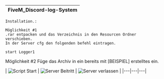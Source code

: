 | FiveM_Discord-log-System |
|---|

```yarn
Installation.:

Möglichkeit #1
.rar entpacken und das Verzeichnis in den Resourcen Ordner verschieben.
In der Server cfg den folgenden befehl eintragen. 

start Logger1
```

Möglichkeit #2
Füge das Archiv in ein bereits mit [BEISPIEL] erstelltes ein.

| ![Script Start](https://github.com/G3N3RATION-X/FiveM_Discord-log-System/assets/102898784/c3dd5a9e-2ddb-491a-9528-3fdb9b122d34) | 
![Server Beitritt](https://github.com/G3N3RATION-X/FiveM_Discord-log-System/assets/102898784/9a2fe6f6-e3bd-4c0b-a228-410c53fa9598) |
![Server verlassen](https://github.com/G3N3RATION-X/FiveM_Discord-log-System/assets/102898784/0e51e2cb-dbac-483b-8bf0-20c287cf93c5) |
|---|---|---|
